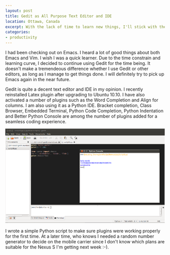 ```yaml
---
layout: post
title: Gedit as All Purpose Text Editor and IDE
location: Ottawa, Canada
excerpt: With the lack of time to learn new things, I'll stick with the default Gnome text editor in the mean time.
categories:
- productivity
---
```


I had been checking out on Emacs. I heard a lot of good things about both Emacs and Vim. I wish I was a quick learner. Due to the time constrain and learning curve, I decided to continue using Gedit for the time being. It doesn't make a tremendeous difference whether I use Gedit or other editors, as long as I manage to get things done. I will definitely try to pick up Emacs again in the near future.

Gedit is quite a decent text editor and IDE in my opinion. I recently reinstalled Latex plugin after upgrading to Ubuntu 10.10. I have also activated a number of plugins such as the Word Completion and Align for columns. I am also using it as a Python IDE. Bracket completion, Class Browser, Embedded Terminal, Python Code Completion, Python Indentation and Better Python Console are among the number of plugins added for a seamless coding experience.

![alt gedit](/images/gedit.png "Gedit for IDE and Latex") 

I wrote a simple Python script to make sure plugins were working properly for the first time. At a later time, who knows I needed a random number generator to decide on the mobile carrier since I don't know which plans are suitable for the Nexus S I'm getting next week :-).
